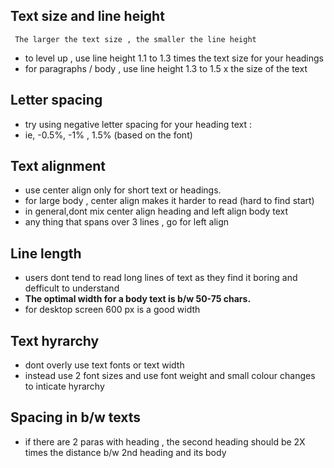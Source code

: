 
## Text size and line height

	 The larger the text size , the smaller the line height

- to level up , use line height 1.1 to 1.3 times the text size for your headings
- for paragraphs / body , use line height 1.3 to 1.5 x the size of the text

## Letter spacing

- try using negative letter spacing for your heading text :
- ie, -0.5%, -1% , 1.5% (based on the font)

## Text alignment

- use center align only for short text or headings.
- for large body , center align makes it harder to read (hard to find start)
- in general,dont mix center align heading and left align body text
- any thing that spans over 3 lines , go for left align

## Line length

- users dont tend to read long lines of text as they find it boring and defficult to understand
- **The optimal width for a body text is b/w 50-75 chars.**
- for desktop screen 600 px is a good width

## Text hyrarchy

- dont overly use text fonts or text width 
- instead use 2 font sizes and use font weight and small colour changes to inticate hyrarchy

## Spacing in b/w texts

- if there are 2 paras with heading , the second heading should be 
  2X times the distance b/w 2nd heading and its body